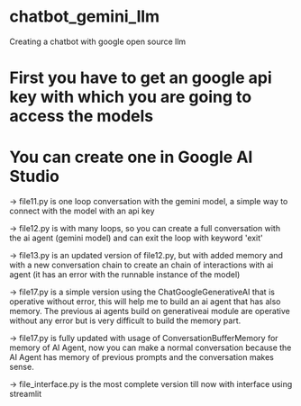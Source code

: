 # chatbot_gemini_llm
Creating a chatbot with google open source llm
# First you have to get an google api key with which you are going to access the models 
# You can create one in Google AI Studio
-> file11.py is one loop conversation with the gemini model, a simple way to connect with the model with an api key

-> file12.py is with many loops, so you can create a full conversation with the ai agent (gemini model) and can exit the loop with keyword 'exit'

-> file13.py is an updated version of file12.py, but with added memory and with a new conversation chain to create an chain of interactions with ai agent (it has an error with the runnable instance of the model)

-> file17.py is a simple version using the ChatGoogleGenerativeAI that is operative without error, this will help me to build an ai agent that has also memory. The previous ai agents build on generativeai module are operative without any error but is very difficult to build the memory part. 

-> file17.py is fully updated with usage of ConversationBufferMemory for memory of AI Agent, now you can make a normal conversation because the AI Agent has memory of previous prompts and the conversation makes sense.

-> file_interface.py is the most complete version till now with interface using streamlit
